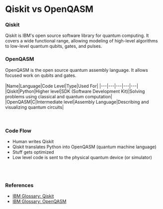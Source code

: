 # Qiskit vs OpenQASM 

### Qiskit
Qiskit is IBM's open source software library for quantum computing. It covers a wide functional range, allowing modeling of high-level algorithms to low-level quantum qubits, gates, and pulses.  
  
### OpenQASM
OpenQASM is the open source quantum assembly language. It allows focused work on qubits and gates. 
<br>
<br>
|Name|Language|Code Level|Type|Used For|
|---|---|---|---|---|
|Qiskit|Python|Higher level|SDK (Software Development Kit)|Solving problems using classical and quantum computation|
|OpenQASM|C|Intermediate level|Assembly Language|Describing and visualizing quantum circuits|  
<br>
<br>
### Code Flow
* Human writes Qiskit
* Qiskit translates Python into OpenQASM (quantum machine language)
* Stuff gets optimized
* Low level code is sent to the physical quantum device (or simulator)
<br>
<br>


### References
* [IBM Glossary: Qiskit](https://quantum-computing.ibm.com/lab/docs/iql/terms-glossary#term-qiskit-program)
* [IBM Glossary: OpenQASM](https://quantum-computing.ibm.com/lab/docs/iql/terms-glossary#term-openqasm)
